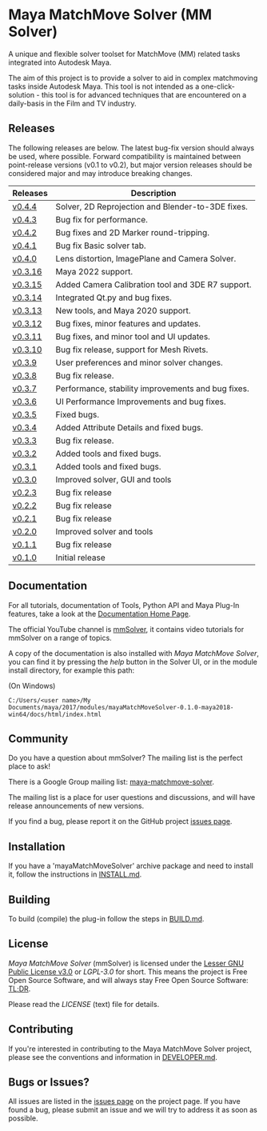 # Maya MatchMove Solver (MM Solver)

A unique and flexible solver toolset for MatchMove (MM) related tasks
integrated into Autodesk Maya.

The aim of this project is to provide a solver to aid in complex
matchmoving tasks inside Autodesk Maya. This tool is not intended as a
one-click-solution - this tool is for advanced techniques that are
encountered on a daily-basis in the Film and TV industry.

## Releases

The following releases are below. The latest bug-fix version should
always be used, where possible. Forward compatibility is maintained
between point-release versions (v0.1 to v0.2), but major version
releases should be considered major and may introduce breaking
changes.

| Releases                                                                                | Description                                        |
| --------------------------------------------------------------------------------------- | -------------------------------------------------- |
| [v0.4.4](https://github.com/david-cattermole/mayaMatchMoveSolver/releases/tag/v0.4.4)   | Solver, 2D Reprojection and Blender-to-3DE fixes.  |
| [v0.4.3](https://github.com/david-cattermole/mayaMatchMoveSolver/releases/tag/v0.4.3)   | Bug fix for performance.                           |
| [v0.4.2](https://github.com/david-cattermole/mayaMatchMoveSolver/releases/tag/v0.4.2)   | Bug fixes and 2D Marker round-tripping.            |
| [v0.4.1](https://github.com/david-cattermole/mayaMatchMoveSolver/releases/tag/v0.4.1)   | Bug fix Basic solver tab.                          |
| [v0.4.0](https://github.com/david-cattermole/mayaMatchMoveSolver/releases/tag/v0.4.0)   | Lens distortion, ImagePlane and Camera Solver.     |
| [v0.3.16](https://github.com/david-cattermole/mayaMatchMoveSolver/releases/tag/v0.3.16) | Maya 2022 support.                                 |
| [v0.3.15](https://github.com/david-cattermole/mayaMatchMoveSolver/releases/tag/v0.3.15) | Added Camera Calibration tool and 3DE R7 support.  |
| [v0.3.14](https://github.com/david-cattermole/mayaMatchMoveSolver/releases/tag/v0.3.14) | Integrated Qt.py and bug fixes.                    |
| [v0.3.13](https://github.com/david-cattermole/mayaMatchMoveSolver/releases/tag/v0.3.13) | New tools, and Maya 2020 support.                  |
| [v0.3.12](https://github.com/david-cattermole/mayaMatchMoveSolver/releases/tag/v0.3.12) | Bug fixes, minor features and updates.             |
| [v0.3.11](https://github.com/david-cattermole/mayaMatchMoveSolver/releases/tag/v0.3.11) | Bug fixes, and minor tool and UI updates.          |
| [v0.3.10](https://github.com/david-cattermole/mayaMatchMoveSolver/releases/tag/v0.3.10) | Bug fix release, support for Mesh Rivets.          |
| [v0.3.9](https://github.com/david-cattermole/mayaMatchMoveSolver/releases/tag/v0.3.9)   | User preferences and minor solver changes.         |
| [v0.3.8](https://github.com/david-cattermole/mayaMatchMoveSolver/releases/tag/v0.3.8)   | Bug fix release.                                   |
| [v0.3.7](https://github.com/david-cattermole/mayaMatchMoveSolver/releases/tag/v0.3.7)   | Performance, stability improvements and bug fixes. |
| [v0.3.6](https://github.com/david-cattermole/mayaMatchMoveSolver/releases/tag/v0.3.6)   | UI Performance Improvements and bug fixes.         |
| [v0.3.5](https://github.com/david-cattermole/mayaMatchMoveSolver/releases/tag/v0.3.5)   | Fixed bugs.                                        |
| [v0.3.4](https://github.com/david-cattermole/mayaMatchMoveSolver/releases/tag/v0.3.4)   | Added Attribute Details and fixed bugs.            |
| [v0.3.3](https://github.com/david-cattermole/mayaMatchMoveSolver/releases/tag/v0.3.3)   | Bug fix release.                                   |
| [v0.3.2](https://github.com/david-cattermole/mayaMatchMoveSolver/releases/tag/v0.3.2)   | Added tools and fixed bugs.                        |
| [v0.3.1](https://github.com/david-cattermole/mayaMatchMoveSolver/releases/tag/v0.3.1)   | Added tools and fixed bugs.                        |
| [v0.3.0](https://github.com/david-cattermole/mayaMatchMoveSolver/releases/tag/v0.3.0)   | Improved solver, GUI and tools                     |
| [v0.2.3](https://github.com/david-cattermole/mayaMatchMoveSolver/releases/tag/v0.2.3)   | Bug fix release                                    |
| [v0.2.2](https://github.com/david-cattermole/mayaMatchMoveSolver/releases/tag/v0.2.2)   | Bug fix release                                    |
| [v0.2.1](https://github.com/david-cattermole/mayaMatchMoveSolver/releases/tag/v0.2.1)   | Bug fix release                                    |
| [v0.2.0](https://github.com/david-cattermole/mayaMatchMoveSolver/releases/tag/v0.2.0)   | Improved solver and tools                          |
| [v0.1.1](https://github.com/david-cattermole/mayaMatchMoveSolver/releases/tag/v0.1.1)   | Bug fix release                                    |
| [v0.1.0](https://github.com/david-cattermole/mayaMatchMoveSolver/releases/tag/v0.1.0)   | Initial release                                    |

## Documentation

For all tutorials, documentation of Tools, Python API and Maya Plug-In
features, take a look at the
[Documentation Home Page](https://david-cattermole.github.io/mayaMatchMoveSolver/).

The official YouTube channel is 
[mmSolver](https://www.youtube.com/channel/UCndLPvFXd9Os7m9sc2Bbbsw), 
it contains video tutorials for mmSolver on a range of topics. 

A copy of the documentation is also installed with *Maya MatchMove
Solver*, you can find it by pressing the *help* button in the Solver
UI, or in the module install directory, for example this path:

(On Windows)
```
C:/Users/<user name>/My Documents/maya/2017/modules/mayaMatchMoveSolver-0.1.0-maya2018-win64/docs/html/index.html
```

## Community

Do you have a question about mmSolver?
The mailing list is the perfect place to ask!

There is a Google Group mailing list:
[maya-matchmove-solver](https://groups.google.com/forum/#!forum/maya-matchmove-solver).

The mailing list is a place for user questions and discussions, and
will have release announcements of new versions.

If you find a bug, please report it on the GitHub project
[issues page](https://github.com/david-cattermole/mayaMatchMoveSolver/issues).

## Installation

If you have a 'mayaMatchMoveSolver' archive package and need to
install it, follow the instructions in
[INSTALL.md](https://github.com/david-cattermole/mayaMatchMoveSolver/blob/master/INSTALL.md).

## Building

To build (compile) the plug-in follow the steps in
[BUILD.md](https://github.com/david-cattermole/mayaMatchMoveSolver/blob/master/BUILD.md).

## License

*Maya MatchMove Solver* (mmSolver) is licensed under the
[Lesser GNU Public License v3.0](https://github.com/david-cattermole/mayaMatchMoveSolver/blob/master/LICENSE)
or *LGPL-3.0* for short.
This means the project is Free Open Source Software, and will always
stay Free Open Source Software:
[TL;DR](https://www.tldrlegal.com/l/lgpl-3.0).

Please read the *LICENSE* (text) file for details.

## Contributing

If you're interested in contributing to the Maya MatchMove Solver
project, please see the conventions and information in
[DEVELOPER.md](https://github.com/david-cattermole/mayaMatchMoveSolver/blob/master/DEVELOPER.md).

## Bugs or Issues?

All issues are listed in the
[issues page](https://github.com/david-cattermole/mayaMatchMoveSolver/issues)
on the project page. If you have found a bug, please submit an issue and we will
try to address it as soon as possible.
